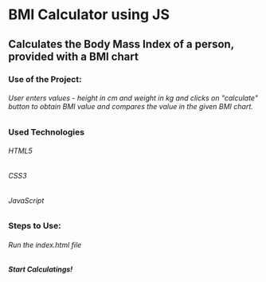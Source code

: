 # BMI Calculator using JS
## Calculates the Body Mass Index of a person, provided with a BMI chart

### Use of the Project:
###### User enters values - height in cm and weight in kg and clicks on "calculate" button to obtain BMI value and compares the value in the given BMI chart.

### Used Technologies
###### HTML5
###### CSS3
###### JavaScript

### Steps to Use:

###### Run the index.html file
##### Start Calculatings!
